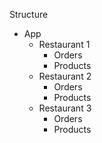 Structure

- App
  - Restaurant 1
    - Orders
    - Products
  - Restaurant 2
    - Orders
    - Products
  - Restaurant 3
    - Orders
    - Products

